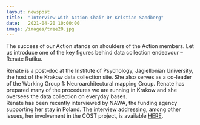 ```yaml
---
layout: newspost
title:  "Interview with Action Chair Dr Kristian Sandberg"
date:   2021-04-20 10:00:00
image: /images/tree20.jpg
---
```


The success of our Action stands on shoulders of the Action members. Let us introduce one of the key figures behind data collection endeavour – Renate Rutiku.

Renate is a post-doc at the Institute of Psychology, Jagiellonian University, the host of the Krakow data collection site. She also serves as a co-leader of the Working Group 1: Neuroarchitectural mapping Group. Renate has prepared many of the procedures we are running in Krakow and she oversees the data collection on everyday bases.  
Renate has been recently interviewed by NAWA, the funding agency supporting her stay in Poland. The interview addressing, among other issues, her involvement in the COST project, is available [HERE](https://nawa.gov.pl/en/nawa/news/ulam-nawa-programme-a-unique-chance-to-do-your-own-research-project).

